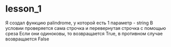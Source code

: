 # lesson_1
Я создал функцию palindrome, у которой есть 1 параметр - string
В условии проверяется сама строчка и перевернутая строчка с помощью среза
Если они одиноковы, то возвращается True, в противном случае возвращается False
